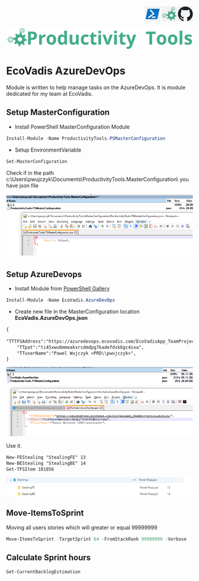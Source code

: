 <!--Category:PowerShell--> 
 <p align="right">
    <a href="https://www.powershellgallery.com/packages/EcoVadis.AzureDevOps/"><img src="Images/Header/Powershell_border_40px.png" /></a>
    <a href="http://productivitytools.tech/"><img src="Images/Header/ProductivityTools_green_40px_2.png" /><a> 
    <a href="https://github.com/pwujczyk/EcoVadis.AzureDevOps"><img src="Images/Header/Github_border_40px.png" /></a>
</p>
<p align="center">
    <a href="http://http://productivitytools.tech/">
        <img src="Images/Header/LogoTitle_green_500px.png" />
    </a>
</p>


# EcoVadis AzureDevOps

Module is written to help manage tasks on the AzureDevOps.  It is module dedicated for my team at EcoVadis.

<!--more-->

## Setup MasterConfiguration
- Install PowerShell MasterConfiguration Module

```powershell
Install-Module -Name ProductivityTools.PSMasterConfiguration
```
- Setup EnvironmentVariable

```powershell
Set-MasterConfiguration
```
Check if in the path c:\\Users\\pwujczyk\\Documents\\ProductivityTools.MasterConfiguration\\
 you have json file

 ![MasterConfiguration](Images/Masterconfiguration.png)




## Setup AzureDevops

- Install Module from [PowerShell Gallery](https://www.powershellgallery.com/packages/EcoVadis.AzureDevOps/)

```powershell
Install-Module -Name EcoVadis.AzureDevOps	
```
- Create new file in the MasterConfiguration location **EcoVadis.AzureDevOps.json**

```
{
    "TTTFSAddress":"https://azuredevops.ecovadis.com/EcoVadisApp_TeamProjectCollection/",
    "TTpat":"ti45xwu6mmeakxrcdmdpg7kadefdsk6gc4sxa",
    "TTuserName":"Pawel Wujczyk <PRD\\pwujczyk>",
}
```

![MasterConfiguration](Images/AzureConfiguration.png)


Use it.

```
New-FEStealing "StealingFE" 13
New-BEStealing "StealingBE" 14
Get-TFSItem 101856
 ```
![Stealing](Images/StealingInTFS.png)


## Move-ItemsToSprint


Moving all users stories which will greater or equal 99999999

```PowerShell
Move-ItemsToSprint -TargetSprint 64 -FromStackRank 99999999 -Verbose
```

## Calculate Sprint hours

```PowerShell
Get-CurrentBacklogEstimation
```


